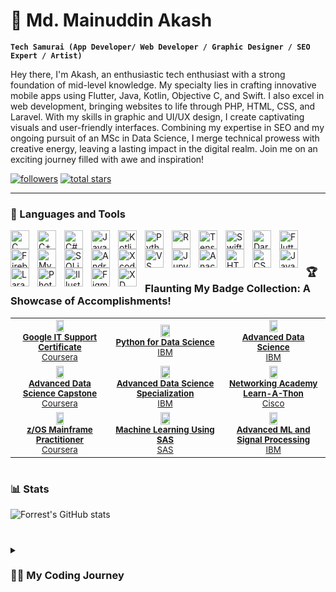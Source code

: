 # 🥷 Md. Mainuddin Akash

**`Tech Samurai (App Developer/ Web Developer / Graphic Designer / SEO Expert / Artist)`**

Hey there, I'm Akash, an enthusiastic tech enthusiast with a strong foundation of mid-level knowledge. My specialty lies in crafting innovative mobile apps using Flutter, Java, Kotlin, Objective C, and Swift. I also excel in web development, bringing websites to life through PHP, HTML, CSS, and Laravel. With my skills in graphic and UI/UX design, I create captivating visuals and user-friendly interfaces. Combining my expertise in SEO and my ongoing pursuit of an MSc in Data Science, I merge technical prowess with creative energy, leaving a lasting impact in the digital realm. Join me on an exciting journey filled with awe and inspiration!

  <p align="left">
    <a href="#">
      <img alt="followers" title="Follow me on Github" src="https://custom-icon-badges.demolab.com/github/followers/ForrestKnight?color=236ad3&labelColor=1155ba&style=for-the-badge&logo=person-add&label=Follow&logoColor=white"/></a>
   <a href="#">
      <img alt="total stars" title="Total stars on GitHub" src="https://custom-icon-badges.demolab.com/github/stars/ForrestKnight?color=55960c&style=for-the-badge&labelColor=488207&logo=star"/></a>
</p>

---

### 🧰 Languages and Tools

<img align="left" alt="C" width="30px" style="padding-right:10px;" src="https://cdn.jsdelivr.net/gh/devicons/devicon/icons/c/c-original.svg"/>
<img align="left" alt="C++" width="30px" style="padding-right:10px;" src="https://cdn.jsdelivr.net/gh/devicons/devicon/icons/cplusplus/cplusplus-original.svg"/>
<img align="left" alt="C#" width="30px" style="padding-right:10px;" src="https://cdn.jsdelivr.net/gh/devicons/devicon/icons/csharp/csharp-original.svg"/>
<img align="left" alt="Java" width="30px" style="padding-right:10px;" src="https://cdn.jsdelivr.net/gh/devicons/devicon/icons/java/java-original.svg"/>
<img align="left" alt="Kotlin" width="30px" style="padding-right:10px;" src="https://cdn.jsdelivr.net/gh/devicons/devicon/icons/kotlin/kotlin-original.svg"/>
<img align="left" alt="Python" width="30px" style="padding-right:10px;" src="https://cdn.jsdelivr.net/gh/devicons/devicon/icons/python/python-original.svg"/>
<img align="left" alt="R" width="30px" style="padding-right:10px;" src="https://cdn.jsdelivr.net/gh/devicons/devicon/icons/r/r-original.svg"/>
<img align="left" alt="Tensorflow" width="30px" style="padding-right:10px;" src="https://cdn.jsdelivr.net/gh/devicons/devicon/icons/tensorflow/tensorflow-original.svg"/>
<!-- <img align="left" alt="Objective-C" width="30px" style="padding-right:10px;" src="https://cdn.jsdelivr.net/gh/devicons/devicon/icons/objectivec/objectivec-original.svg"/> -->
<img align="left" alt="Swift" width="30px" style="padding-right:10px;" src="https://cdn.jsdelivr.net/gh/devicons/devicon/icons/swift/swift-original.svg"/>

<img align="left" alt="Dart" width="30px" style="padding-right:10px;" src="https://cdn.jsdelivr.net/gh/devicons/devicon/icons/dart/dart-original.svg"/>
<img align="left" alt="Flutter" width="30px" style="padding-right:10px;" src="https://cdn.jsdelivr.net/gh/devicons/devicon/icons/flutter/flutter-original.svg"/>
<img align="left" alt="Firebase" width="30px" style="padding-right:10px;" src="https://cdn.jsdelivr.net/gh/devicons/devicon/icons/firebase/firebase-plain.svg"/>
<img align="left" alt="MySQL" width="30px" style="padding-right:10px;" src="https://cdn.jsdelivr.net/gh/devicons/devicon/icons/mysql/mysql-original.svg"/>
<img align="left" alt="SQLite" width="30px" style="padding-right:10px;" src="https://cdn.jsdelivr.net/gh/devicons/devicon/icons/sqlite/sqlite-original.svg"/>
<img align="left" alt="Android Studio" width="30px" style="padding-right:10px;" src="https://cdn.jsdelivr.net/gh/devicons/devicon/icons/android/android-original.svg"/>
<img align="left" alt="Xcode" width="30px" style="padding-right:10px;" src="https://cdn.jsdelivr.net/gh/devicons/devicon/icons/xcode/xcode-original.svg"/>
<img align="left" alt="VS Code" width="30px" style="padding-right:10px;" src="https://cdn.jsdelivr.net/gh/devicons/devicon/icons/vscode/vscode-original.svg"/>
<img align="left" alt="Jupyter" width="30px" style="padding-right:10px;" src="https://cdn.jsdelivr.net/gh/devicons/devicon/icons/jupyter/jupyter-original.svg"/>
<img align="left" alt="Anaconda" width="30px" style="padding-right:10px;" src="https://cdn.jsdelivr.net/gh/devicons/devicon/icons/anaconda/anaconda-original.svg"/>

<img align="left" alt="HTML" width="30px" style="padding-right:10px;" src="https://cdn.jsdelivr.net/gh/devicons/devicon/icons/html5/html5-original.svg"/>
<img align="left" alt="CSS" width="30px" style="padding-right:10px;" src="https://cdn.jsdelivr.net/gh/devicons/devicon/icons/css3/css3-original.svg"/>
<img align="left" alt="JavaScript" width="30px" style="padding-right:10px;" src="https://cdn.jsdelivr.net/gh/devicons/devicon/icons/javascript/javascript-original.svg"/>
<img align="left" alt="Laravel" width="30px" style="padding-right:10px;" src="https://cdn.jsdelivr.net/gh/devicons/devicon/icons/laravel/laravel-plain.svg"/>
<!-- <img align="left" alt="Postman" width="30px" style="padding-right:10px;" src="https://cdn.jsdelivr.net/gh/devicons/devicon/icons/postman/postman-original.svg"/> -->
<img align="left" alt="Photoshop" width="30px" style="padding-right:10px;" src="https://cdn.jsdelivr.net/gh/devicons/devicon/icons/photoshop/photoshop-plain.svg"/>
<img align="left" alt="Illustrator" width="30px" style="padding-right:10px;" src="https://cdn.jsdelivr.net/gh/devicons/devicon/icons/illustrator/illustrator-plain.svg"/>
<img align="left" alt="Figma" width="30px" style="padding-right:10px;" src="https://cdn.jsdelivr.net/gh/devicons/devicon/icons/figma/figma-original.svg"/>
<img align="left" alt="XD" width="30px" style="padding-right:10px;" src="https://cdn.jsdelivr.net/gh/devicons/devicon/icons/xd/xd-plain.svg"/>
<br/>

#

### 🏆 Flaunting My Badge Collection: A Showcase of Accomplishments!

| | | |
|:-----:|:-----:|:-----:|
|<img src="https://images.credly.com/size/340x340/images/ae2f5bae-b110-4ea1-8e26-77cf5f76c81e/GCC_badge_IT_Support_1000x1000.png" width="30%" height="30%"> <br> <small>**[Google IT Support Certificate](https://www.credly.com/badges/d4e8cc8c-2a28-4420-ae6f-33c5986a41bd)**</small> <br> <small>[Coursera](https://www.credly.com/org/coursera)</small>|<img src="https://images.credly.com/images/84ac9eff-b8a2-4683-846b-f59887a73801/Python_101_Data_Science.png" width="30%" height="30%"> <br> <small>**[Python for Data Science](https://www.credly.com/badges/568bb35e-5fe3-4994-9482-be3a25cb3f3c)**</small> <br> <small>[IBM](https://www.credly.com/org/ibm)</small> | <img src="https://images.credly.com/size/340x340/images/0a8e2321-c9a1-45b4-a61d-cae2636e9ea3/Adv_Data_Science_Specialization_-_Coursera.png" width="30%" height="30%"> <br> <small>**[Advanced Data Science](https://www.credly.com/badges/568bb35e-5fe3-4994-9482-be3a25cb3f3c)**</small> <br> <small>[IBM](https://www.credly.com/org/ibm)</small> | 
|<img src="https://images.credly.com/size/340x340/images/00898a99-7e63-4203-b601-f063ee5f5018/Advanced_Data_Science_Capstone.png" width="30%" height="30%"> <br> <small>**[Advanced Data Science Capstone](https://www.credly.com/badges/3ab9e41d-f5ca-4b6a-b18b-213245539b8d)**</small> <br> <small>[Coursera](https://www.credly.com/org/coursera)</small> | <img src="https://images.credly.com/size/340x340/images/0a8e2321-c9a1-45b4-a61d-cae2636e9ea3/Adv_Data_Science_Specialization_-_Coursera.png" width="30%" height="30%"> <br> <small>**[Advanced Data Science Specialization](https://www.credly.com/badges/568bb35e-5fe3-4994-9482-be3a25cb3f3c)**</small> <br> <small>[IBM](https://www.credly.com/org/ibm)</small> | <img src="https://images.credly.com/size/340x340/images/0a00ff19-2af2-452c-b855-a00f24e577dd/image.png" width="30%" height="30%"> <br> <small>**[Networking Academy Learn-A-Thon](https://www.credly.com/badges/0e946d88-1176-4219-93a2-970b731956a3)**</small> <br><small>[Cisco](https://www.credly.com/org/cisco)</small>|
|<img src="https://images.credly.com/size/340x340/images/8eaba78b-0471-4846-b928-f02bff2dda16/Professional_Certificate_-_zOS_Mainframe_Practitoner.png" width="30%" height="30%"> <br> <small>**[z/OS Mainframe Practitioner](https://www.credly.com/badges/10169acb-f25a-46f7-aa82-fc4bcad7be6f)**</small> <br> <small>[Coursera](https://www.credly.com/org/coursera)</small> | <img src="https://images.credly.com/size/340x340/images/f731f3d6-2758-45b6-9369-c4d02fa3fec0/90819_badges_Learn_CourseraCoBrand_AdvAnalytics.png" width="30%" height="30%"> <br> <small>**[Machine Learning Using SAS](https://www.credly.com/badges/139fc4eb-23ea-4fe4-9090-a227623e4ea0)**</small> <br> <small>[SAS](https://www.credly.com/org/sas)</small>| <img src="https://images.credly.com/size/340x340/images/007afae6-2754-4a7c-9c44-e95c64c93656/IBM_Watson_IoT-_Advanced_Machine_Learning_and_Signal_Processing.png" width="30%" height="30%"> <br> <small>**[Advanced ML and Signal Processing](https://www.credly.com/badges/934aea13-163d-4a64-8fb2-70f328c1eff2)**</small> <br><small>[IBM](https://www.credly.com/org/ibm)</small>|




<!-- BEGIN YOUTUBE-CARDS -->

#

### 📊 Stats

![Forrest's GitHub stats](https://github-readme-stats.vercel.app/api?username=forrestknight&show_icons=true&theme=gruvbox)

<!-- ![GitHub Streak](https://streak-stats.demolab.com?user=ForrestKnight&theme=gruvbox&border_radius=4.5) -->

#

<details>
 <summary><h3>👨‍💻 My Coding Journey</h3></summary>
   Hey there! I'm Md Mainuddin Akash, a high-energy tech enthusiast ready to take on the world of innovation! With my coding prowess in FLutter, Java, Kotlin, Objective C, and Swift, I whip up jaw-dropping mobile apps that'll leave users craving for more!

But wait, there's more! When it comes to web development, I'm a master of PHP, HTML, CSS, and Laravel, injecting life into websites that scream style and functionality.

But that's not all—I'm a design dynamo! Armed with Photoshop and Illustrator, I weave magic into visuals that'll make your eyes pop. And my UI/UX design skills? Unparalleled! Using Figma and XD, I create seamless and intuitive interfaces that'll have users grinning from ear to ear.

Oh, did I mention I'm an SEO expert too? I optimize websites to soar through search engine rankings like a rocket.

Hold on tight because there's more to know! With a BSc in Computer Science and my current pursuit of an MSc in Data Science, I'm on a never-ending quest to fuse my technical skills with the power of data analysis and exploration.

Ready for an electrifying ride? Let's unleash innovation and rock the digital world together!

[website]: https://#
[youtube]: https://#
